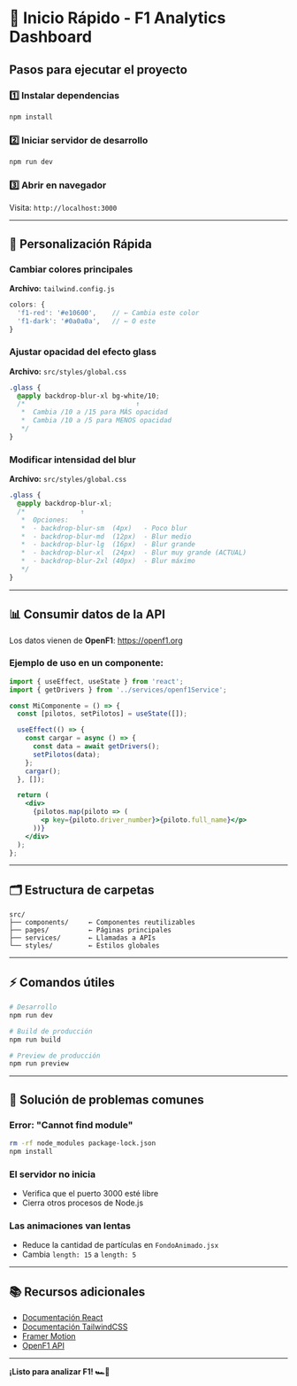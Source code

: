 # 🚀 Inicio Rápido - F1 Analytics Dashboard

## Pasos para ejecutar el proyecto

### 1️⃣ Instalar dependencias
```bash
npm install
```

### 2️⃣ Iniciar servidor de desarrollo
```bash
npm run dev
```

### 3️⃣ Abrir en navegador
Visita: `http://localhost:3000`

---

## 🎨 Personalización Rápida

### Cambiar colores principales

**Archivo:** `tailwind.config.js`

```js
colors: {
  'f1-red': '#e10600',    // ← Cambia este color
  'f1-dark': '#0a0a0a',   // ← O este
}
```

### Ajustar opacidad del efecto glass

**Archivo:** `src/styles/global.css`

```css
.glass {
  @apply backdrop-blur-xl bg-white/10;
  /*                            ↑
   *  Cambia /10 a /15 para MÁS opacidad
   *  Cambia /10 a /5 para MENOS opacidad
   */
}
```

### Modificar intensidad del blur

**Archivo:** `src/styles/global.css`

```css
.glass {
  @apply backdrop-blur-xl;
  /*              ↑
   *  Opciones:
   *  - backdrop-blur-sm  (4px)   - Poco blur
   *  - backdrop-blur-md  (12px)  - Blur medio
   *  - backdrop-blur-lg  (16px)  - Blur grande
   *  - backdrop-blur-xl  (24px)  - Blur muy grande (ACTUAL)
   *  - backdrop-blur-2xl (40px)  - Blur máximo
   */
}
```

---

## 📊 Consumir datos de la API

Los datos vienen de **OpenF1**: https://openf1.org

### Ejemplo de uso en un componente:

```jsx
import { useEffect, useState } from 'react';
import { getDrivers } from '../services/openf1Service';

const MiComponente = () => {
  const [pilotos, setPilotos] = useState([]);

  useEffect(() => {
    const cargar = async () => {
      const data = await getDrivers();
      setPilotos(data);
    };
    cargar();
  }, []);

  return (
    <div>
      {pilotos.map(piloto => (
        <p key={piloto.driver_number}>{piloto.full_name}</p>
      ))}
    </div>
  );
};
```

---

## 🗂️ Estructura de carpetas

```
src/
├── components/     ← Componentes reutilizables
├── pages/          ← Páginas principales
├── services/       ← Llamadas a APIs
└── styles/         ← Estilos globales
```

---

## ⚡ Comandos útiles

```bash
# Desarrollo
npm run dev

# Build de producción
npm run build

# Preview de producción
npm run preview
```

---

## 🐛 Solución de problemas comunes

### Error: "Cannot find module"
```bash
rm -rf node_modules package-lock.json
npm install
```

### El servidor no inicia
- Verifica que el puerto 3000 esté libre
- Cierra otros procesos de Node.js

### Las animaciones van lentas
- Reduce la cantidad de partículas en `FondoAnimado.jsx`
- Cambia `length: 15` a `length: 5`

---

## 📚 Recursos adicionales

- [Documentación React](https://react.dev)
- [Documentación TailwindCSS](https://tailwindcss.com)
- [Framer Motion](https://www.framer.com/motion/)
- [OpenF1 API](https://openf1.org)

---

**¡Listo para analizar F1! 🏎️💨**

